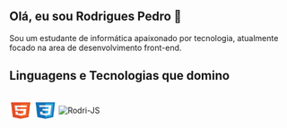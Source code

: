 ## Olá, eu sou Rodrigues Pedro 👋
Sou um estudante de informática apaixonado por tecnologia, atualmente focado na area de desenvolvimento front-end.

## Linguagens e Tecnologias que domino

<div style="display: inline_block"><br>
  <img align="center" alt="Rafa-HTML" height="30" width="40" src="https://raw.githubusercontent.com/devicons/devicon/master/icons/html5/html5-original.svg">
  <img align="center" alt="Rafa-CSS" height="30" width="40" src="https://raw.githubusercontent.com/devicons/devicon/master/icons/css3/css3-original.svg">
  <img align="center" alt="Rodri-JS" height="30" width="40" src="https://cdn.jsdelivr.net/gh/devicons/devicon@latest/icons/javascript/javascript-original.svg"/>
</div>

